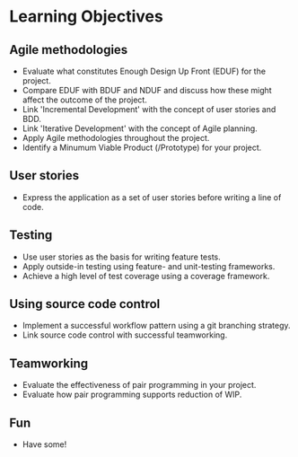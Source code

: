 # Learning Objectives

## Agile methodologies
  * Evaluate what constitutes Enough Design Up Front (EDUF) for the project.
  * Compare EDUF with BDUF and NDUF and discuss how these might affect the outcome of the project.
  * Link 'Incremental Development' with the concept of user stories and BDD.
  * Link 'Iterative Development' with the concept of Agile planning.
  * Apply Agile methodologies throughout the project.
  * Identify a Minumum Viable Product (/Prototype) for your project.

## User stories
  * Express the application as a set of user stories before writing a line of code.

## Testing
  * Use user stories as the basis for writing feature tests.
  * Apply outside-in testing using feature- and unit-testing frameworks.
  * Achieve a high level of test coverage using a coverage framework.

## Using source code control
  * Implement a successful workflow pattern using a git branching strategy.
  * Link source code control with successful teamworking.

## Teamworking
  * Evaluate the effectiveness of pair programming in your project.
  * Evaluate how pair programming supports reduction of WIP.

## Fun
  * Have some!



